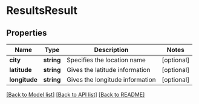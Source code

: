 # ResultsResult

## Properties
Name | Type | Description | Notes
------------ | ------------- | ------------- | -------------
**city** | **string** | Specifies the location name | [optional] 
**latitude** | **string** | Gives the latitude information | [optional] 
**longitude** | **string** | Gives the longitude information | [optional] 

[[Back to Model list]](../README.md#documentation-for-models) [[Back to API list]](../README.md#documentation-for-api-endpoints) [[Back to README]](../README.md)



